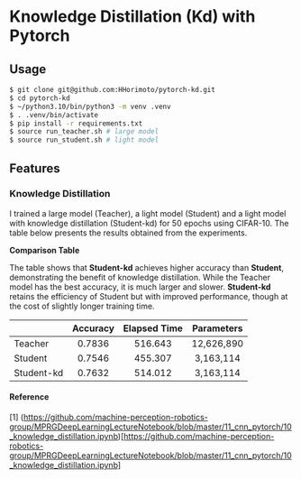 # Knowledge Distillation (Kd) with Pytorch

## Usage

```bash
$ git clone git@github.com:HHorimoto/pytorch-kd.git
$ cd pytorch-kd
$ ~/python3.10/bin/python3 -m venv .venv
$ . .venv/bin/activate
$ pip install -r requirements.txt
$ source run_teacher.sh # large model
$ source run_student.sh # light model
```

## Features

### Knowledge Distillation
I trained a large model (Teacher), a light model (Student) and a light model with knowledge distillation (Student-kd) for 50 epochs using CIFAR-10.
The table below presents the results obtained from the experiments.

**Comparison Table**

The table shows that **Student-kd** achieves higher accuracy than **Student**, demonstrating the benefit of knowledge distillation. While the Teacher model has the best accuracy, it is much larger and slower. **Student-kd** retains the efficiency of Student but with improved performance, though at the cost of slightly longer training time.

|            | Accuracy | Elapsed Time | Parameters |
| ---------- | :------: | :----------: | :--------: |
| Teacher    |  0.7836  |   516.643    | 12,626,890 |
| Student    |  0.7546  |   455.307    | 3,163,114  |
| Student-kd |  0.7632  |   514.012    | 3,163,114  |


#### Reference
[1] (https://github.com/machine-perception-robotics-group/MPRGDeepLearningLectureNotebook/blob/master/11_cnn_pytorch/10_knowledge_distillation.ipynb)[https://github.com/machine-perception-robotics-group/MPRGDeepLearningLectureNotebook/blob/master/11_cnn_pytorch/10_knowledge_distillation.ipynb]